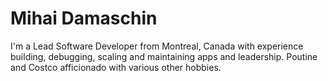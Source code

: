 # Mihai Damaschin

I'm a Lead Software Developer from Montreal, Canada with experience building, debugging, scaling and maintaining apps and leadership. Poutine and Costco afficionado with various other hobbies.
